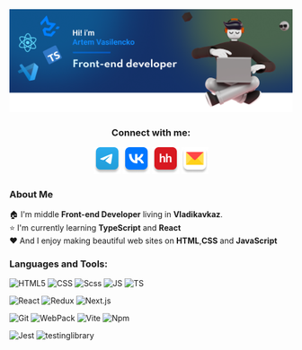  <img src="./assets/main-banner2.png" alt="in-icon">

<div align="center">
    <h3>Connect with me:</h3>  
    
<a href="https://t.me/freddypopa1" target="_blank">![tg-icon](/assets/icon-connect/tg.png)</a>
<a href="https://vk.com/epifanovloh" target="_blank">![vk-icon](/assets/icon-connect/vk.png)</a>
<a href="https://vladikavkaz.hh.ru/resume/7a0a3ca3ff0cbd17ef0039ed1f56456774796a" target="_blank">![hh-icon](/assets/icon-connect/hh.png)</a>
<a href="mailto:artem.vasilencko1@yandex.ru" target="_blank">![mail-icon](/assets/icon-connect/mail.png)</a>
</div>

### About Me

🏠 I'm middle **Front-end Developer** living in **Vladikavkaz**.  
⭐ I'm currently learning **TypeScript** and **React**  
❤️ And I enjoy making beautiful web sites on **HTML**,**CSS** and **JavaScript**

### Languages and Tools:

![HTML5](https://img.shields.io/badge/-HTML5-090909?style=plastic&logo=html5)
![CSS](https://img.shields.io/badge/-CSS-090909?style=plastic&logo=css3)
![Scss](https://img.shields.io/badge/-Scss-090909?style=plastic&logo=Sass)
![JS](https://img.shields.io/badge/-JS-090909?style=plastic&logo=javascript)
![TS](https://img.shields.io/badge/-TS-090909?style=plastic&logo=TypeScript)

![React](https://img.shields.io/badge/-React-090909?style=plastic&logo=react)
![Redux](https://img.shields.io/badge/-Redux_|_RTK-090909?style=plastic&logo=Redux)
![Next.js](https://img.shields.io/badge/-Next.js-090909?style=plastic&logo=Next.js)

![Git](https://img.shields.io/badge/-Git-090909?style=plastic&logo=git)
![WebPack](https://img.shields.io/badge/-WebPack-090909?style=plastic&logo=webpack)
![Vite](https://img.shields.io/badge/-Vite-090909?style=plastic&logo=vite)
![Npm](https://img.shields.io/badge/-NPM-090909?style=plastic&logo=npm)

![Jest](https://img.shields.io/badge/-Jest-000000?style=plastic&logo=Jest)
![testinglibrary](https://img.shields.io/badge/-Testing_Library-000000?style=plastic&logo=testinglibrary)
